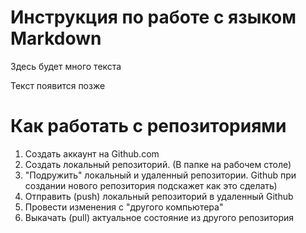 # Инструкция по работе с языком Markdown
Здесь будет много текста

Текст появится позже
# Как работать с репозиториями
1. Создать аккаунт на Github.com
2. Создать локальный репозиторий. (В папке на рабочем столе) 
3. "Подружить" локальный и удаленный репозитории.  Github  при создании нового репозитория подскажет как это сделать)
4. Отправить (push) локальный репозиторий в удаленный Github 
5. Провести изменения с "другого компьютера"
6. Выкачать (pull) актуальное состояние из другого репозитория